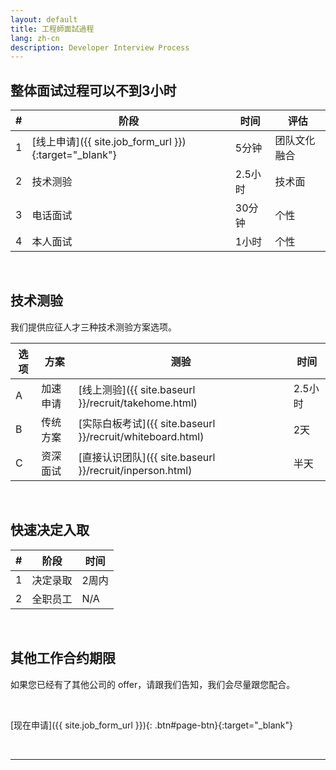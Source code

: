 ```yaml
---
layout: default
title: 工程師面試過程
lang: zh-cn
description: Developer Interview Process
---
```




## 整体面试过程可以不到3小时

| # | 阶段 | 时间 | 评估 |
| --- | --- | --- | --- |
| 1 | [线上申请]({{ site.job_form_url }}){:target="_blank"} | 5分钟 | 团队文化融合 |
| 2 | 技术测验 | 2.5小时 | 技术面 |
| 3 | 电话面试 | 30分钟 | 个性 |
| 4 | 本人面试 | 1小时 | 个性 |

<br>

## 技术测验

我们提供应征人才三种技术测验方案选项。

| 选项 | 方案 | 测验 | 时间 |
| --- | --- | --- | --- |
| A | 加速申请 | [线上测验]({{ site.baseurl }}/recruit/takehome.html) | 2.5小时 |
| B | 传统方案 | [实际白板考试]({{ site.baseurl }}/recruit/whiteboard.html) | 2天 |
| C | 资深面试 | [直接认识团队]({{ site.baseurl }}/recruit/inperson.html) | 半天 |

<br>

## 快速决定入取

| # | 阶段 | 时间 |
| --- | --- | --- |
| 1 | 决定录取 | 2周内 |
| 2 | 全职员工 | N/A |

<br>

## 其他工作合约期限

如果您已经有了其他公司的 offer，请跟我们告知，我们会尽量跟您配合。

<br>

[现在申请]({{ site.job_form_url }}){: .btn#page-btn}{:target="_blank"}

<br>

---

<br>

